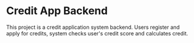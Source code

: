 # Credit App Backend

This project is a credit application system backend. Users register and apply for credits, system checks user's credit score and calculates credit.
